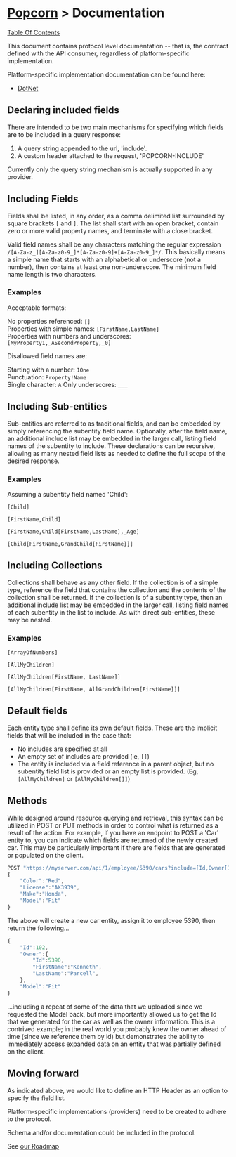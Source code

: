 # [Popcorn](../README.md) > Documentation

[Table Of Contents](TableOfContents.md)

This document contains protocol level documentation -- that is, the contract defined with the API consumer, regardless of platform-specific implementation.

Platform-specific implementation documentation can be found here:
+ [DotNet](dotnet/DotNetDocumentation.md)
 
<a name="includedFields"/>

## Declaring included fields
There are intended to be two main mechanisms for specifying which fields are to be included in a query response:
1. A query string appended to the url, 'include'.
2. A custom header attached to the request, 'POPCORN-INCLUDE'
 
Currently only the query string mechanism is actually supported in any provider.

<a name="includingFields"/>

## Including Fields
Fields shall be listed, in any order, as a comma delimited list surrounded by square brackets `[` and `]`.  The list shall start with an open bracket, contain zero or more valid property names, and terminate with a close bracket.

Valid field names shall be any characters matching the regular expression `/[A-Za-z_][A-Za-z0-9_]*[A-Za-z0-9]+[A-Za-z0-9_]*/`.
This basically means a simple name that starts with an alphabetical or underscore (not a number), then contains at least one non-underscore.
The minimum field name length is two characters.

### Examples
Acceptable formats:

No properties referenced: `[]`  
Properties with simple names: `[FirstName,LastName]`  
Properties with numbers and underscores: `[MyProperty1,_ASecondProperty,_0]`  

Disallowed field names are:

Starting with a number: `1One`  
Punctuation: `Property!Name`  
Single character: `A`
Only underscores: `___`

<a name="includingSubEntities"/>

## Including Sub-entities
Sub-entities are referred to as traditional fields, and can be embedded by simply referencing the subentity field name.  Optionally, after the field name, an additional include list may be embedded in the larger call, 
listing field names of the subentity to include.  These declarations can be recursive, allowing as many nested field lists as needed to define the full scope of the desired response.

### Examples
Assuming a subentity field named 'Child':

`[Child]`

`[FirstName,Child]`

`[FirstName,Child[FirstName,LastName],_Age]`

`[Child[FirstName,GrandChild[FirstName]]]`

<a name="includingCollections"/>

## Including Collections
Collections shall behave as any other field.  If the collection is of a simple type, reference the field that contains the collection and the contents of the collection shall be returned.  If the collection is of a subentity type,
then an additional include list may be embedded in the larger call, listing field names of each subentity in the list to include.  As with direct sub-entities, these may be nested.

### Examples

`[ArrayOfNumbers]`

`[AllMyChildren]`

`[AllMyChildren[FirstName, LastName]]`

`[AllMyChildren[FirstName, AllGrandChildren[FirstName]]]`

<a name="defaultFields"/>

## Default fields
Each entity type shall define its own default fields.  These are the implicit fields that will be included in the case that:
+ No includes are specified at all
+ An empty set of includes are provided (ie, ```[]```)
+ The entity is included via a field reference in a parent object, but no subentity field list is provided or an empty list is provided. (Eg, ```[AllMyChildren]``` or ```[AllMyChildren[]]```)

<a name="methods"/>

## Methods
While designed around resource querying and retrieval, this syntax can be utilized in POST or PUT methods in order to control what is returned as a result of the action.  For example, if you have an endpoint to POST a 'Car' entity to, you can 
indicate which fields are returned of the newly created car.  This may be particularly important if there are fields that are generated or populated on the client.

```javascript
POST "https://myserver.com/api/1/employee/5390/cars?include=[Id,Owner[Id,FirstName,LastName],Model]"
{
    "Color":"Red",
    "License":"AX3939",
    "Make":"Honda",
    "Model":"Fit"
}
```

The above will create a new car entity, assign it to employee 5390, then return the following...

```javascript
{
    "Id":102,
    "Owner":{
        "Id":5390,
        "FirstName":"Kenneth",
        "LastName":"Parcell",
    },
    "Model":"Fit"
}
```

...including a repeat of some of the data that we uploaded since we requested the Model back, but more importantly allowed us to get the Id that we generated for the car as well as the owner information.  This is a contrived example; in the real world
you probably knew the owner ahead of time (since we reference them by id) but demonstrates the ability to immediately access expanded data on an entity that was partially defined on the client.

<a name="movingForward"/>

## Moving forward
As indicated above, we would like to define an HTTP Header as an option to specify the field list.

Platform-specific implementations (providers) need to be created to adhere to the protocol.

Schema and/or documentation could be included in the protocol.

See [our Roadmap](Roadmap.md)


